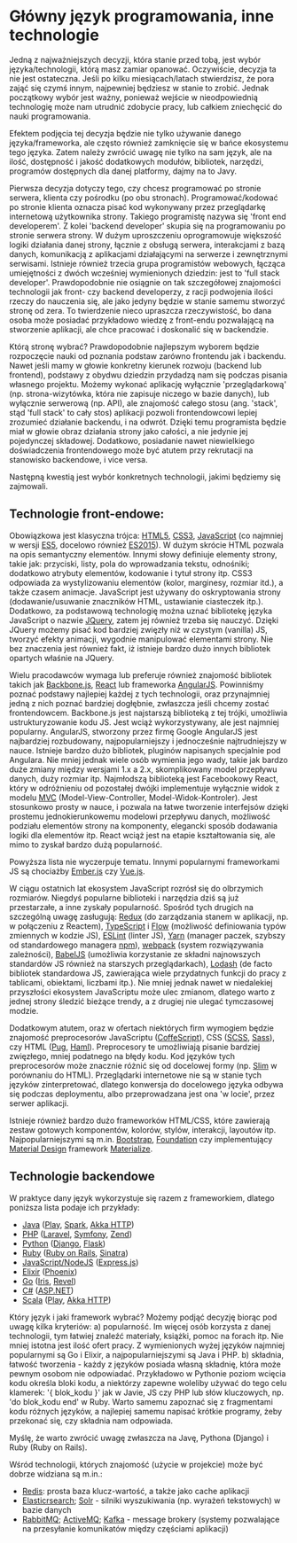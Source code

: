 # Główny język programowania, inne technologie

Jedną z najważniejszych decyzji, która stanie przed tobą, jest wybór języka/technologii, którą masz zamiar opanować. Oczywiście, decyzja ta nie jest ostateczna. Jeśli po kilku miesiącach/latach stwierdzisz, że pora zająć się czymś innym, najpewniej będziesz w stanie to zrobić. Jednak początkowy wybór jest ważny, ponieważ wejście w nieodpowiednią technologię może nam utrudnić zdobycie pracy, lub całkiem zniechęcić do nauki programowania.

Efektem podjęcia tej decyzja będzie nie tylko używanie danego języka/frameworka, ale często również zamknięcie się w bańce ekosystemu tego języka. Zatem należy zwrócić uwagę nie tylko na sam język, ale na ilość, dostępność i jakość dodatkowych modułów, bibliotek, narzędzi, programów dostępnych dla danej platformy, dajmy na to Javy.

Pierwsza decyzja dotyczy tego, czy chcesz programować po stronie serwera, klienta czy pośrodku (po obu stronach). Programować/kodować po stronie klienta oznacza pisać kod wykonywany przez przeglądarkę internetową użytkownika strony. Takiego programistę nazywa się 'front end developerem'. Z kolei 'backend developer' skupia się na programowaniu po stronie serwera strony. W dużym uproszczeniu oprogramowuje większość logiki działania danej strony, łącznie z obsługą serwera, interakcjami z bazą danych, komunikacją  z aplikacjami działającymi na serwerze i zewnętrznymi serwisami. Istnieje również trzecia grupa programistów webowych, łącząca umiejętności z dwóch wcześniej wymienionych dziedzin: jest to 'full stack developer'. Prawdopodobnie nie osiągnie on tak szczegółowej znajomości technologii jak front- czy backend developerzy, z racji podwojenia ilości rzeczy do nauczenia się, ale jako jedyny będzie w stanie samemu stworzyć stronę od zera. To twierdzenie nieco upraszcza rzeczywistość, bo dana osoba może posiadać przykładowo wiedzę z front-endu pozwalającą na stworzenie aplikacji, ale chce pracować i doskonalić się w backendzie.

Którą stronę wybrać? Prawdopodobnie najlepszym wyborem będzie rozpoczęcie nauki od poznania podstaw zarówno frontendu jak i backendu. Nawet jeśli mamy w głowie konkretny kierunek rozwoju (backend lub frontend), podstawy z obydwu dziedzin przydadzą nam się podczas pisania własnego projektu. Możemy wykonać aplikację wyłącznie 'przeglądarkową' (np. strona-wizytówka, która nie zapisuje niczego w bazie danych), lub wyłącznie serwerową (np. API), ale znajomość całego stosu (ang. 'stack', stąd 'full stack' to cały stos) aplikacji pozwoli frontendowcowi lepiej zrozumieć działanie backendu, i na odwrót. Dzięki temu programista będzie miał w głowie obraz działania strony jako całości, a nie jedynie jej pojedynczej składowej. Dodatkowo, posiadanie nawet niewielkiego doświadczenia frontendowego może być atutem przy rekrutacji na stanowisko backendowe, i vice versa.

Następną kwestią jest wybór konkretnych technologii, jakimi będziemy się zajmowali.

## Technologie front-endowe:

Obowiązkowa jest klasyczna trójca: [HTML5](https://en.wikipedia.org/wiki/HTML5), [CSS3](https://en.wikipedia.org/wiki/Cascading_Style_Sheets#CSS_3), [JavaScript](https://en.wikipedia.org/wiki/JavaScript) (co najmniej w wersji [ES5](https://en.wikipedia.org/wiki/ECMAScript#5th_Edition), docelowo również [ES2015](https://en.wikipedia.org/wiki/ECMAScript#6th_Edition_-_ECMAScript_2015)). W dużym skrócie HTML pozwala na opis semantyczny elementów. Innymi słowy definiuje elementy strony, takie jak: przyciski, listy, pola do wprowadzania tekstu, odnośniki; dodatkowo atrybuty elementów, kodowanie i tytuł strony itp. CSS3 odpowiada za wystylizowaniu elementów (kolor, marginesy, rozmiar itd.), a także czasem animacje. JavaScript jest używany do oskryptowania strony (dodawanie/usuwanie znaczników HTML, ustawianie ciasteczek itp.). Dodatkowo, za podstawową technologię można uznać bibliotekę języka JavaScript o nazwie [JQuery](https://jquery.com/), zatem jej również trzeba się nauczyć. Dzięki JQuery możemy pisać kod bardziej zwięzły niż w czystym (vanilla) JS, tworzyć efekty animacji, wygodnie manipulować elementami strony. Nie bez znaczenia jest również fakt, iż istnieje bardzo dużo innych bibliotek opartych właśnie na JQuery.

Wielu pracodawców wymaga lub preferuje również znajomość bibliotek takich jak [Backbone.js](http://backbonejs.org/), [React](https://facebook.github.io/react/) lub frameworka [AngularJS](https://angularjs.org/). Powinniśmy poznać podstawy najlepiej każdej z tych technologii, oraz przynajmniej jedną z nich poznać bardziej dogłębnie, zwłaszcza jeśli chcemy zostać frontendowcem. Backbone.js jest najstarszą biblioteką z tej trójki, umożliwia ustrukturyzowanie kodu JS. Jest wciąż wykorzystywany, ale jest najmniej popularny. AngularJS, stworzony przez firmę Google AngularJS jest najbardziej rozbudowany, najpopularniejszy i jednocześnie najtrudniejszy w nauce. Istnieje bardzo dużo bibliotek, pluginów napisanych specjalnie pod Angulara. Nie mniej jednak wiele osób wymienia jego wady, takie jak bardzo duże zmiany między wersjami 1.x a 2.x, skomplikowany model przepływu danych, duży rozmiar itp. Najmłodszą biblioteką jest Facebookowy React, który w odróżnieniu od pozostałej dwójki implementuje wyłącznie widok z modelu [MVC](https://en.wikipedia.org/wiki/Model%E2%80%93view%E2%80%93controller) (Model-View-Controller, Model-Widok-Kontroler). Jest stosunkowo prosty w nauce, i pozwala na łatwe tworzenie interfejsów dzięki prostemu jednokierunkowemu modelowi przepływu danych, możliwość podziału elementów strony na komponenty, elegancki sposób dodawania logiki dla elementów itp. React wciąż jest na etapie kształtowania się, ale mimo to zyskał bardzo dużą popularność.

Powyższa lista nie wyczerpuje tematu. Innymi popularnymi frameworkami JS są chociażby [Ember.js](http://emberjs.com/) czy [Vue.js](https://vuejs.org/).

W ciągu ostatnich lat ekosystem JavaScript rozrósł się do olbrzymich rozmiarów. Niegdyś popularne biblioteki i narzędzia dziś są już przestarzałe, a inne zyskały popularność. Spośród tych drugich na szczególną uwagę zasługują: [Redux](http://redux.js.org/) (do zarządzania stanem w aplikacji, np. w połączeniu z Reactem), [TypeScript](https://www.typescriptlang.org/) i [Flow](https://flowtype.org/) (możliwość definiowania typów zmiennych w kodzie JS), [ESLint](http://eslint.org/) (linter JS), [Yarn](https://yarnpkg.com/) (manager paczek, szybszy od standardowego managera [npm](https://www.npmjs.com/)), [webpack](https://webpack.github.io/) (system rozwiązywania zależności), [BabelJS](https://babeljs.io/) (umożliwia korzystanie ze składni najnowszych standardów JS również na starszych przeglądarkach), [Lodash](https://lodash.com/) (de facto bibliotek standardowa JS, zawierająca wiele przydatnych funkcji do pracy z tablicami, obiektami, liczbami itp.). Nie mniej jednak nawet w niedalekiej przyszłości ekosystem JavaScriptu może ulec zmianom, dlatego warto z jednej strony śledzić bieżące trendy, a z drugiej nie ulegać tymczasowej modzie.

Dodatkowym atutem, oraz w ofertach niektórych firm wymogiem będzie znajomość preprocesorów JavaScriptu ([CoffeScript](http://coffeescript.org/)), CSS ([SCSS](http://sass-lang.com/), [Sass](http://sass-lang.com/)), czy HTML ([Pug](https://pugjs.org/api/getting-started.html), [Haml](http://haml.info/)). Preprocesory te umożliwiają pisanie bardziej zwięzłego, mniej podatnego na błędy kodu. Kod języków tych preprocesorów może znacznie różnić się od docelowej formy (np. [Slim](http://slim-lang.com/) w porównaniu do HTML). Przeglądarki internetowe nie są w stanie tych języków zinterpretować, dlatego konwersja do docelowego języka odbywa się podczas deploymentu, albo przeprowadzana jest ona 'w locie', przez serwer aplikacji.

Istnieje również bardzo dużo frameworków HTML/CSS, które zawierają zestaw gotowych komponentów, kolorów, stylów, interakcji, layoutów itp. Najpopularniejszymi są m.in. [Bootstrap](http://getbootstrap.com/), [Foundation](http://foundation.zurb.com/) czy implementujący [Material Design](https://material.google.com/) framework [Materialize](http://materializecss.com/).

## Technologie backendowe

W praktyce dany język wykorzystuje się razem z frameworkiem, dlatego poniższa lista podaje ich przykłady:

- [Java](https://www.java.com/en/) ([Play](https://www.playframework.com/), [Spark](http://sparkjava.com/), [Akka HTTP](http://akka.io/))
- [PHP](http://php.net/) ([Laravel](https://laravel.com/), [Symfony](https://symfony.com/), [Zend](https://framework.zend.com/))
- [Python](https://www.python.org/) ([Django](https://www.djangoproject.com/), [Flask](http://flask.pocoo.org/))
- [Ruby](https://www.ruby-lang.org/en/) ([Ruby on Rails](http://rubyonrails.org/), [Sinatra](http://www.sinatrarb.com/))
- [JavaScript/NodeJS](https://nodejs.org/en/) ([Express.js](http://expressjs.com/))
- [Elixir](http://elixir-lang.org/) ([Phoenix](http://www.phoenixframework.org/))
- [Go](https://golang.org/) ([Iris](http://iris-go.com/), [Revel](https://revel.github.io/))
- [C#](https://www.visualstudio.com/) ([ASP.NET](https://www.asp.net/))
- [Scala](http://www.scala-lang.org/) ([Play](https://www.playframework.com/), [Akka HTTP](http://akka.io/))

Który język i jaki framework wybrać? Możemy podjąć decyzję biorąc pod uwagę kilka kryteriów:
a) popularność. Im więcej osób korzysta z danej technologii, tym łatwiej znaleźć materiały, książki, pomoc na forach itp. Nie mniej istotna jest ilość ofert pracy. Z wymienionych wyżej języków najmniej popularnymi są Go i Elixir, a najpopularniejszymi są Java i PHP.
b) składnia, łatwość tworzenia - każdy z języków posiada własną składnię, która może pewnym osobom nie odpowiadać. Przykładowo w Pythonie poziom wcięcia kodu określa bloki kodu, a niektórzy zapewne woleliby używać do tego celu klamerek: '{ blok_kodu }' jak w Javie, JS czy PHP lub słów kluczowych, np. 'do blok_kodu end' w Ruby. Warto samemu zapoznać się z fragmentami kodu różnych języków, a najlepiej samemu napisać krótkie programy, żeby przekonać się, czy składnia nam odpowiada.

Myślę, że warto zwrócić uwagę zwłaszcza na Javę, Pythona (Django) i Ruby (Ruby on Rails).

Wśród technologii, których znajomość (użycie w projekcie) może być dobrze widziana są m.in.:
- [Redis](http://redis.io/): prosta baza klucz-wartość, a także jako cache aplikacji
- [Elasticrsearch](https://www.elastic.co/products/elasticsearch); [Solr](https://lucene.apache.org/solr/) - silniki wyszukiwania (np. wyrażeń tekstowych) w bazie danych
- [RabbitMQ](https://www.rabbitmq.com/); [ActiveMQ](http://activemq.apache.org/); [Kafka](https://kafka.apache.org/) - message brokery (systemy pozwalające na przesyłanie komunikatów między częściami aplikacji)
